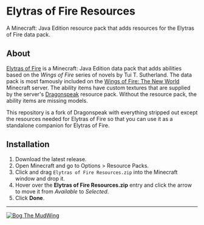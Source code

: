 # Elytras of Fire Resources

 A Minecraft: Java Edition resource pack that adds resources for the Elytras of Fire data pack.

 ## About

 [Elytras of Fire](https://github.com/iHeronGH/Elytras-of-Fire) is a Minecraft: Java Edition data pack that adds abilities based on the *Wings of Fire* series of novels by Tui T. Sutherland. The data pack is most famously included on the [Wings of Fire: The New World](https://woftnw.org) Minecraft server. The ability items have custom textures that are supplied by the server's [Dragonspeak](https://github.com/WOFTNW/Dragonspeak) resource pack. Without the resource pack, the ability items are missing models.

 This repository is a fork of Dragonspeak with everything stripped out except the resources needed for Elytras of Fire so that you can use it as a standalone companion for Elytras of Fire.

## Installation

1. Download the latest release.
2. Open Minecraft and go to Options > Resource Packs.
3. Click and drag `Elytras of Fire Resources.zip` into the Minecraft window and drop it.
4. Hover over the **Elytras of Fire Resources.zip** entry and click the arrow to move it from *Available* to *Selected*.
5. Click **Done**.

---

[![Bog The MudWing](https://blog.macver.org/content/images/2025/07/Stamp-Colored-Small-Shadow.png)](https://blog.macver.org/about-me)
